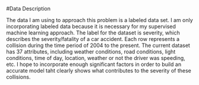   #Data Description

The data I am using to approach this problem is a labeled data set. I am only incorporating labeled data because it is necessary
for my supervised machine learning approach. The label for the dataset is severity, which describes the severity/fatality of a 
car accident. Each row represents a collision during the time period of 2004 to the present. The current dataset has 37 
attributes, including weather conditions, road conditions, light conditions, time of day, location, weather or not the driver was 
speeding, etc. I hope to incorporate enough significant factors in order to build an accurate model taht clearly shows what 
contributes to the severity of these collisions.
